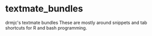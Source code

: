 textmate_bundles
================

drmjc's textmate bundles
These are mostly around snippets and tab shortcuts for R and bash programming.
